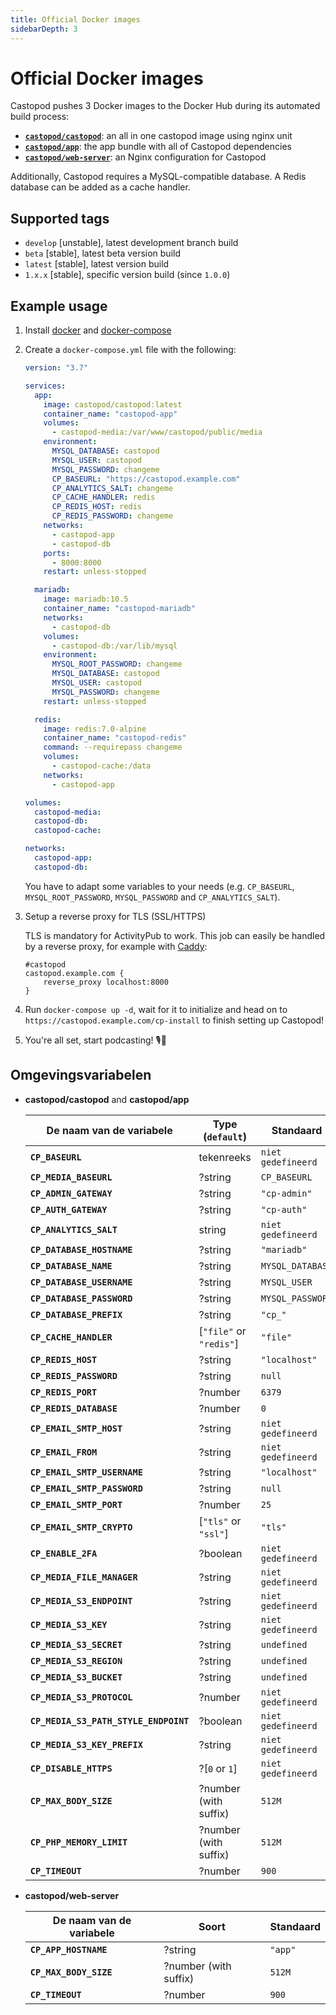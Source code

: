 ```yaml
---
title: Official Docker images
sidebarDepth: 3
---
```


# Official Docker images

Castopod pushes 3 Docker images to the Docker Hub during its automated build
process:

- [**`castopod/castopod`**](https://hub.docker.com/r/castopod/castopod): an all
  in one castopod image using nginx unit
- [**`castopod/app`**](https://hub.docker.com/r/castopod/app): the app bundle
  with all of Castopod dependencies
- [**`castopod/web-server`**](https://hub.docker.com/r/castopod/web-server): an
  Nginx configuration for Castopod

Additionally, Castopod requires a MySQL-compatible database. A Redis database
can be added as a cache handler.

## Supported tags

- `develop` [unstable], latest development branch build
- `beta` [stable], latest beta version build
- `latest` [stable], latest version build
- `1.x.x` [stable], specific version build (since `1.0.0`)

## Example usage

1.  Install [docker](https://docs.docker.com/get-docker/) and
    [docker-compose](https://docs.docker.com/compose/install/)
2.  Create a `docker-compose.yml` file with the following:

    ```yml
    version: "3.7"

    services:
      app:
        image: castopod/castopod:latest
        container_name: "castopod-app"
        volumes:
          - castopod-media:/var/www/castopod/public/media
        environment:
          MYSQL_DATABASE: castopod
          MYSQL_USER: castopod
          MYSQL_PASSWORD: changeme
          CP_BASEURL: "https://castopod.example.com"
          CP_ANALYTICS_SALT: changeme
          CP_CACHE_HANDLER: redis
          CP_REDIS_HOST: redis
          CP_REDIS_PASSWORD: changeme
        networks:
          - castopod-app
          - castopod-db
        ports:
          - 8000:8000
        restart: unless-stopped

      mariadb:
        image: mariadb:10.5
        container_name: "castopod-mariadb"
        networks:
          - castopod-db
        volumes:
          - castopod-db:/var/lib/mysql
        environment:
          MYSQL_ROOT_PASSWORD: changeme
          MYSQL_DATABASE: castopod
          MYSQL_USER: castopod
          MYSQL_PASSWORD: changeme
        restart: unless-stopped

      redis:
        image: redis:7.0-alpine
        container_name: "castopod-redis"
        command: --requirepass changeme
        volumes:
          - castopod-cache:/data
        networks:
          - castopod-app

    volumes:
      castopod-media:
      castopod-db:
      castopod-cache:

    networks:
      castopod-app:
      castopod-db:
    ```

    You have to adapt some variables to your needs (e.g. `CP_BASEURL`,
    `MYSQL_ROOT_PASSWORD`, `MYSQL_PASSWORD` and `CP_ANALYTICS_SALT`).

3.  Setup a reverse proxy for TLS (SSL/HTTPS)

    TLS is mandatory for ActivityPub to work. This job can easily be handled by
    a reverse proxy, for example with [Caddy](https://caddyserver.com/):

    ```
    #castopod
    castopod.example.com {
        reverse_proxy localhost:8000
    }
    ```

4.  Run `docker-compose up -d`, wait for it to initialize and head on to
    `https://castopod.example.com/cp-install` to finish setting up Castopod!

5.  You're all set, start podcasting! 🎙️🚀

## Omgevingsvariabelen

- **castopod/castopod** and **castopod/app**

  | De naam van de variabele              | Type (`default`)        | Standaard          |
  | ------------------------------------- | ----------------------- | ------------------ |
  | **`CP_BASEURL`**                      | tekenreeks              | `niet gedefineerd` |
  | **`CP_MEDIA_BASEURL`**                | ?string                 | `CP_BASEURL`       |
  | **`CP_ADMIN_GATEWAY`**                | ?string                 | `"cp-admin"`       |
  | **`CP_AUTH_GATEWAY`**                 | ?string                 | `"cp-auth"`        |
  | **`CP_ANALYTICS_SALT`**               | string                  | `niet gedefineerd` |
  | **`CP_DATABASE_HOSTNAME`**            | ?string                 | `"mariadb"`        |
  | **`CP_DATABASE_NAME`**                | ?string                 | `MYSQL_DATABASE`   |
  | **`CP_DATABASE_USERNAME`**            | ?string                 | `MYSQL_USER`       |
  | **`CP_DATABASE_PASSWORD`**            | ?string                 | `MYSQL_PASSWORD`   |
  | **`CP_DATABASE_PREFIX`**              | ?string                 | `"cp_"`            |
  | **`CP_CACHE_HANDLER`**                | [`"file"` or `"redis"`] | `"file"`           |
  | **`CP_REDIS_HOST`**                   | ?string                 | `"localhost"`      |
  | **`CP_REDIS_PASSWORD`**               | ?string                 | `null`             |
  | **`CP_REDIS_PORT`**                   | ?number                 | `6379`             |
  | **`CP_REDIS_DATABASE`**               | ?number                 | `0`                |
  | **`CP_EMAIL_SMTP_HOST`**              | ?string                 | `niet gedefineerd` |
  | **`CP_EMAIL_FROM`**                   | ?string                 | `niet gedefineerd` |
  | **`CP_EMAIL_SMTP_USERNAME`**          | ?string                 | `"localhost"`      |
  | **`CP_EMAIL_SMTP_PASSWORD`**          | ?string                 | `null`             |
  | **`CP_EMAIL_SMTP_PORT`**              | ?number                 | `25`               |
  | **`CP_EMAIL_SMTP_CRYPTO`**            | [`"tls"` or `"ssl"`]    | `"tls"`            |
  | **`CP_ENABLE_2FA`**                   | ?boolean                | `niet gedefineerd` |
  | **`CP_MEDIA_FILE_MANAGER`**           | ?string                 | `niet gedefineerd` |
  | **`CP_MEDIA_S3_ENDPOINT`**            | ?string                 | `niet gedefineerd` |
  | **`CP_MEDIA_S3_KEY`**                 | ?string                 | `niet gedefineerd` |
  | **`CP_MEDIA_S3_SECRET`**              | ?string                 | `undefined`        |
  | **`CP_MEDIA_S3_REGION`**              | ?string                 | `undefined`        |
  | **`CP_MEDIA_S3_BUCKET`**              | ?string                 | `undefined`        |
  | **`CP_MEDIA_S3_PROTOCOL`**            | ?number                 | `niet gedefineerd` |
  | **`CP_MEDIA_S3_PATH_STYLE_ENDPOINT`** | ?boolean                | `niet gedefineerd` |
  | **`CP_MEDIA_S3_KEY_PREFIX`**          | ?string                 | `niet gedefineerd` |
  | **`CP_DISABLE_HTTPS`**                | ?[`0` or `1`]           | `niet gedefineerd` |
  | **`CP_MAX_BODY_SIZE`**                | ?number (with suffix)   | `512M`             |
  | **`CP_PHP_MEMORY_LIMIT`**             | ?number (with suffix)   | `512M`             |
  | **`CP_TIMEOUT`**                      | ?number                 | `900`              |

- **castopod/web-server**

  | De naam van de variabele | Soort                 | Standaard |
  | ------------------------ | --------------------- | --------- |
  | **`CP_APP_HOSTNAME`**    | ?string               | `"app"`   |
  | **`CP_MAX_BODY_SIZE`**   | ?number (with suffix) | `512M`    |
  | **`CP_TIMEOUT`**         | ?number               | `900`     |

